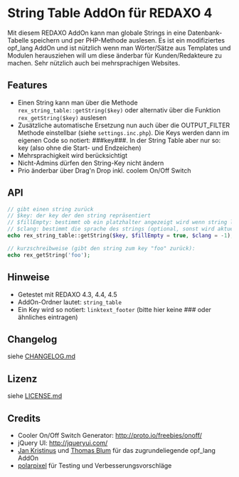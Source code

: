 String Table AddOn für REDAXO 4
===============================

Mit diesem REDAXO AddOn kann man globale Strings in eine Datenbank-Tabelle speichern und per PHP-Methode auslesen. Es ist ein modifiziertes opf_lang AddOn und ist nützlich wenn man Wörter/Sätze aus Templates und Modulen herausziehen will um diese änderbar für Kunden/Redakteure zu machen. Sehr nützlich auch bei mehrsprachigen Websites.

Features
--------

* Einen String kann man über die Methode `rex_string_table::getString($key)` oder alternativ über die Funktion `rex_getString($key)` auslesen
* Zusätzliche automatische Ersetzung nun auch über die OUTPUT_FILTER Methode einstellbar (siehe `settings.inc.php`). Die Keys werden dann im eigenen Code so notiert: ###key###. In der String Table aber nur so: key (also ohne die Start- und Endzeichen)
* Mehrsprachigkeit wird berücksichtigt
* Nicht-Admins dürfen den String-Key nicht ändern
* Prio änderbar über Drag'n Drop inkl. coolem On/Off Switch

API
---

```php
// gibt einen string zurück
// $key: der key der den string repräsentiert
// $fillEmpty: bestimmt ob ein platzhalter angezeigt wird wenn string leer (optional)
// $clang: bestimmt die sprache des strings (optional, sonst wird aktuelle sprache genommen)
echo rex_string_table::getString($key, $fillEmpty = true, $clang = -1);

// kurzschreibweise (gibt den string zum key "foo" zurück):
echo rex_getString('foo');
```

Hinweise
--------

* Getestet mit REDAXO 4.3, 4.4, 4.5
* AddOn-Ordner lautet: `string_table`
* Ein Key wird so notiert: `linktext_footer` (bitte hier keine ### oder ähnliches eintragen)

Changelog
---------

siehe [CHANGELOG.md](CHANGELOG.md)

Lizenz
------

siehe [LICENSE.md](LICENSE.md)

Credits
-------

* Cooler On/Off Switch Generator: http://proto.io/freebies/onoff/
* jQuery UI: http://jqueryui.com/
* [Jan Kristinus](http://github.com/dergel) und [Thomas Blum](https://github.com/tbaddade) für das zugrundeliegende opf_lang AddOn
* [polarpixel](https://github.com/polarpixel) für Testing und Verbesserungsvorschläge
